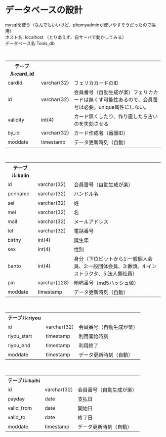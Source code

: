 # データベースの設計
mysqlを使う（なんでもいいけど、phpmyadminが使いやすそうだったので採用）<br>
ホスト名: localhost （とりあえず、自サーバで動かしてみる）<br>
データベース名:Tonis_db<br>

<br>
<table>
<th>テーブル:card_id</th>
<tr><td>cardid</td><td>varchar(32)</td><td>フェリカカードのID</td></tr>
<tr><td>id</td><td>varchar(32)</td><td>会員番号（自動生成が楽）フェリカカードは無くす可能性あるので、会員番号は必要。unique属性にしない。</td></tr>
<tr><td>validity</td><td>int(4)</td><td>カード無くしたり、作り直したら古いのを失効させる</td></tr>
<tr><td>by_id</td><td>varchar(32)</td><td>カード作成者（番頭ID）</td></tr>
<tr><td>moddate</td><td>timestamp</td><td>データ更新時刻（自動）</td></tr>
</table>
<br>
<table>
<th>テーブル:kaiin</th>
<tr><td>id</td><td>varchar(32)</td><td>会員番号（自動生成が楽）</td></tr>
<tr><td>penname</td><td>varchar(32)</td><td>ハンドル名</td></tr>
<tr><td>sei</td><td>varchar(32)</td><td>姓</td></tr>
<tr><td>mei</td><td>varchar(32)</td><td>名</td></tr>
<tr><td>mail</td><td>varchar(32)</td><td>メールアドレス</td></tr>
<tr><td>tel</td><td>varchar(32)</td><td>電話番号</td></tr>
<tr><td>birthy</td><td>int(4)</td><td>誕生年</td></tr>
<tr><td>sex</td><td>int(4)</td><td>性別</td></tr>
<tr><td>banto</td><td>int(4)</td><td>身分（下位ビットから1:一般個人会員、2:一般団体会員、3:番頭、4:インストラクタ、5:法人側社員）</td></tr>
<tr><td>pin</td><td>varchar(128)</td><td>暗唱番号（md5ハッシュ値）</td></tr>
<tr><td>moddate</td><td>timestamp</td><td>データ更新時刻（自動）</td></tr>
</table>
<br>
<table>
<th>テーブル:riyou</th>
<tr><td>id</td><td>varchar(32)</td><td>会員番号（自動生成が楽）</td></tr>
<tr><td>riyou_start</td><td>timestamp</td><td>利用開始時刻</td></tr>
<tr><td>riyou_end</td><td>timestamp</td><td>利用終了</td></tr>
<tr><td>moddate</td><td>timestamp</td><td>データ更新時刻（自動）</td></tr>
</table>
<br>
<table>
<th>テーブル:kaihi</th>
<tr><td>id</td><td>varchar(32)</td><td>会員番号（自動生成が楽）</td></tr>
<tr><td>payday</td><td>date</td><td>支払日</td></tr>
<tr><td>valid_from</td><td>date</td><td>開始日</td></tr>
<tr><td>valid_to</td><td>date</td><td>終了日</td></tr>
<tr><td>moddate</td><td>timestamp</td><td>データ更新時刻（自動）</td></tr>
</table>
